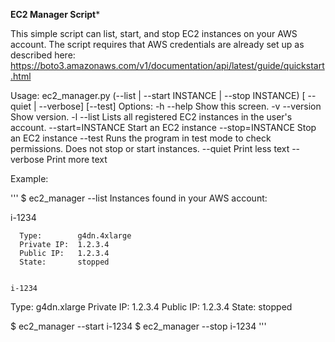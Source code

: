 **EC2 Manager Script***

This simple script can list, start, and stop EC2 instances on your AWS account. The script requires that AWS credentials are already set up as described here:
https://boto3.amazonaws.com/v1/documentation/api/latest/guide/quickstart.html

Usage:
  ec2_manager.py (--list | --start INSTANCE | --stop INSTANCE) [ --quiet | --verbose] [--test]
Options:
  -h --help                 Show this screen.
  -v --version              Show version.
  -l --list                 Lists all registered EC2 instances in the user's account.
  --start=INSTANCE          Start an EC2 instance
  --stop=INSTANCE           Stop an EC2 instance
  --test                    Runs the program in test mode to check permissions. Does not stop or start instances.
  --quiet                   Print less text
  --verbose                 Print more text
  
Example:

'''
$ ec2_manager --list
Instances found in your AWS account:

i-1234
~~~~~~~~~~~~~~~~~~~~~~~~~~~~~~~~~~~~~~
  Type:        g4dn.4xlarge
  Private IP:  1.2.3.4
  Public IP:   1.2.3.4
  State:       stopped


i-1234
~~~~~~~~~~~~~~~~~~~~~~~~~~~~~~~~~~~~~~
  Type:        g4dn.xlarge
  Private IP:  1.2.3.4
  Public IP:   1.2.3.4
  State:       stopped

$ ec2_manager --start i-1234
$ ec2_manager --stop i-1234
'''
